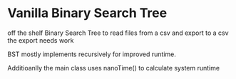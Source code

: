 <!DOCTYPE html>
<html>
<head>
</head>
  
<body>

<h1>Vanilla Binary Search Tree</h1>
<p>off the shelf Binary Search Tree to read files from a csv and export to a csv
the export needs work

BST mostly implements recursively for improved runtime.

Additioanlly the main class uses nanoTime() to calculate system runtime </p>

</body>
</html>








